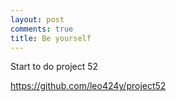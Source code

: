 ```yaml
---
layout: post
comments: true
title: Be yourself
---
```


Start to do project 52

https://github.com/leo424y/project52

